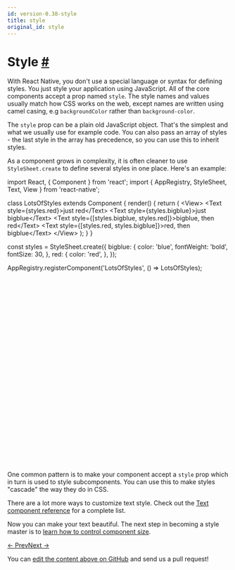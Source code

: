 ```yaml
---
id: version-0.38-style
title: style
original_id: style
---
```

<a id="content"></a><h1><a class="anchor" name="style"></a>Style <a class="hash-link" href="docs/style.html#style">#</a></h1><div><p>With React Native, you don't use a special language or syntax for  defining styles. You just style your application using JavaScript. All of the core components accept a prop named <code>style</code>. The style names and values usually match how CSS works on the web, except names are written using camel casing, e.g <code>backgroundColor</code> rather than <code>background-color</code>.</p><p>The <code>style</code> prop can be a plain old JavaScript object. That's the simplest and what we usually use for example code. You can also pass an array of styles - the last style in the array has precedence, so you can use this to inherit styles.</p><p>As a component grows in complexity, it is often cleaner to use <code>StyleSheet.create</code> to define several styles in one place. Here's an example:</p><div class="web-player"><div class="prism language-javascript">import React<span class="token punctuation">,</span> <span class="token punctuation">{</span> Component <span class="token punctuation">}</span> from <span class="token string">'react'</span><span class="token punctuation">;</span>
import <span class="token punctuation">{</span> AppRegistry<span class="token punctuation">,</span> StyleSheet<span class="token punctuation">,</span> Text<span class="token punctuation">,</span> View <span class="token punctuation">}</span> from <span class="token string">'react-native'</span><span class="token punctuation">;</span>

class <span class="token class-name">LotsOfStyles</span> extends <span class="token class-name">Component</span> <span class="token punctuation">{</span>
  <span class="token function">render<span class="token punctuation">(</span></span><span class="token punctuation">)</span> <span class="token punctuation">{</span>
    <span class="token keyword">return</span> <span class="token punctuation">(</span>
      &lt;View<span class="token operator">&gt;</span>
        &lt;Text style<span class="token operator">=</span><span class="token punctuation">{</span>styles<span class="token punctuation">.</span>red<span class="token punctuation">}</span><span class="token operator">&gt;</span>just red&lt;<span class="token operator">/</span>Text<span class="token operator">&gt;</span>
        &lt;Text style<span class="token operator">=</span><span class="token punctuation">{</span>styles<span class="token punctuation">.</span>bigblue<span class="token punctuation">}</span><span class="token operator">&gt;</span>just bigblue&lt;<span class="token operator">/</span>Text<span class="token operator">&gt;</span>
        &lt;Text style<span class="token operator">=</span><span class="token punctuation">{</span><span class="token punctuation">[</span>styles<span class="token punctuation">.</span>bigblue<span class="token punctuation">,</span> styles<span class="token punctuation">.</span>red<span class="token punctuation">]</span><span class="token punctuation">}</span><span class="token operator">&gt;</span>bigblue<span class="token punctuation">,</span> then red&lt;<span class="token operator">/</span>Text<span class="token operator">&gt;</span>
        &lt;Text style<span class="token operator">=</span><span class="token punctuation">{</span><span class="token punctuation">[</span>styles<span class="token punctuation">.</span>red<span class="token punctuation">,</span> styles<span class="token punctuation">.</span>bigblue<span class="token punctuation">]</span><span class="token punctuation">}</span><span class="token operator">&gt;</span>red<span class="token punctuation">,</span> then bigblue&lt;<span class="token operator">/</span>Text<span class="token operator">&gt;</span>
      &lt;<span class="token operator">/</span>View<span class="token operator">&gt;</span>
    <span class="token punctuation">)</span><span class="token punctuation">;</span>
  <span class="token punctuation">}</span>
<span class="token punctuation">}</span>

const styles <span class="token operator">=</span> StyleSheet<span class="token punctuation">.</span><span class="token function">create<span class="token punctuation">(</span></span><span class="token punctuation">{</span>
  bigblue<span class="token punctuation">:</span> <span class="token punctuation">{</span>
    color<span class="token punctuation">:</span> <span class="token string">'blue'</span><span class="token punctuation">,</span>
    fontWeight<span class="token punctuation">:</span> <span class="token string">'bold'</span><span class="token punctuation">,</span>
    fontSize<span class="token punctuation">:</span> <span class="token number">30</span><span class="token punctuation">,</span>
  <span class="token punctuation">}</span><span class="token punctuation">,</span>
  red<span class="token punctuation">:</span> <span class="token punctuation">{</span>
    color<span class="token punctuation">:</span> <span class="token string">'red'</span><span class="token punctuation">,</span>
  <span class="token punctuation">}</span><span class="token punctuation">,</span>
<span class="token punctuation">}</span><span class="token punctuation">)</span><span class="token punctuation">;</span>

AppRegistry<span class="token punctuation">.</span><span class="token function">registerComponent<span class="token punctuation">(</span></span><span class="token string">'LotsOfStyles'</span><span class="token punctuation">,</span> <span class="token punctuation">(</span><span class="token punctuation">)</span> <span class="token operator">=</span><span class="token operator">&gt;</span> LotsOfStyles<span class="token punctuation">)</span><span class="token punctuation">;</span></div><iframe style="margin-top:4px;" width="880" height="420" data-src="//cdn.rawgit.com/dabbott/react-native-web-player/gh-v1.2.4/index.html#code=import%20React%2C%20%7B%20Component%20%7D%20from%20'react'%3B%0Aimport%20%7B%20AppRegistry%2C%20StyleSheet%2C%20Text%2C%20View%20%7D%20from%20'react-native'%3B%0A%0Aclass%20LotsOfStyles%20extends%20Component%20%7B%0A%20%20render()%20%7B%0A%20%20%20%20return%20(%0A%20%20%20%20%20%20%3CView%3E%0A%20%20%20%20%20%20%20%20%3CText%20style%3D%7Bstyles.red%7D%3Ejust%20red%3C%2FText%3E%0A%20%20%20%20%20%20%20%20%3CText%20style%3D%7Bstyles.bigblue%7D%3Ejust%20bigblue%3C%2FText%3E%0A%20%20%20%20%20%20%20%20%3CText%20style%3D%7B%5Bstyles.bigblue%2C%20styles.red%5D%7D%3Ebigblue%2C%20then%20red%3C%2FText%3E%0A%20%20%20%20%20%20%20%20%3CText%20style%3D%7B%5Bstyles.red%2C%20styles.bigblue%5D%7D%3Ered%2C%20then%20bigblue%3C%2FText%3E%0A%20%20%20%20%20%20%3C%2FView%3E%0A%20%20%20%20)%3B%0A%20%20%7D%0A%7D%0A%0Aconst%20styles%20%3D%20StyleSheet.create(%7B%0A%20%20bigblue%3A%20%7B%0A%20%20%20%20color%3A%20'blue'%2C%0A%20%20%20%20fontWeight%3A%20'bold'%2C%0A%20%20%20%20fontSize%3A%2030%2C%0A%20%20%7D%2C%0A%20%20red%3A%20%7B%0A%20%20%20%20color%3A%20'red'%2C%0A%20%20%7D%2C%0A%7D)%3B%0A%0AAppRegistry.registerComponent('LotsOfStyles'%2C%20()%20%3D%3E%20LotsOfStyles)%3B" frameborder="0"></iframe></div><p>One common pattern is to make your component accept a <code>style</code> prop which in
turn is used to style subcomponents. You can use this to make styles "cascade" the way they do in CSS.</p><p>There are a lot more ways to customize text style. Check out the <a href="/react-native/docs/text.html" target="">Text component reference</a> for a complete list.</p><p>Now you can make your text beautiful. The next step in becoming a style master is to <a href="/react-native/docs/height-and-width.html" target="">learn how to control component size</a>.</p></div><div class="docs-prevnext"><a class="docs-prev" href="docs/state.html#content">← Prev</a><a class="docs-next" href="docs/height-and-width.html#content">Next →</a></div><p class="edit-page-block">You can <a target="_blank" href="https://github.com/facebook/react-native/blob/master/docs/Style.md">edit the content above on GitHub</a> and send us a pull request!</p>
